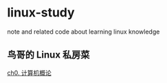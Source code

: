 # linux-study

note and related code about learning linux knowledge

## 鸟哥的 Linux 私房菜

[ch0. 计算机概论](./%E9%B8%9F%E5%93%A5%E7%9A%84Linux%E7%A7%81%E6%88%BF%E8%8F%9C/ch0/ch0.md)